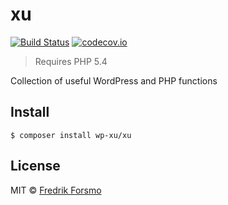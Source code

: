 # xu

[![Build Status](https://travis-ci.org/wp-xu/xu.svg?branch=master)](https://travis-ci.org/wp-xu/xu) [![codecov.io](http://codecov.io/github/wp-xu/xu/coverage.svg?branch=master)](http://codecov.io/github/wp-xu/xu?branch=master)

> Requires PHP 5.4

Collection of useful WordPress and PHP functions

## Install

```
$ composer install wp-xu/xu
```

## License

MIT © [Fredrik Forsmo](https://github.com/frozzare)
